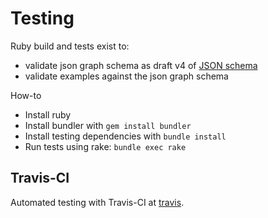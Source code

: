 # Testing

Ruby build and tests exist to:

- validate json graph schema as draft v4 of [JSON schema](http://json-schema.org)
- validate examples against the json graph schema

How-to

- Install ruby
- Install bundler with `gem install bundler`
- Install testing dependencies with `bundle install`
- Run tests using rake: `bundle exec rake`

## Travis-CI

<!-- prettier-ignore-start -->
Automated testing with Travis-CI at [travis](https://travis-ci.org/jsongraph/json-graph-specification).
<!-- prettier-ignore-end -->
